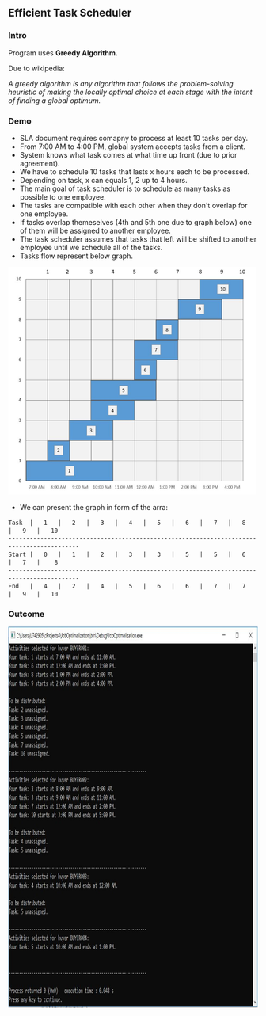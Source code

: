 <h2>Efficient Task Scheduler</h2>

<h3>Intro</h3>
<p>Program uses <b>Greedy Algorithm.</b></p>
<p>Due to wikipedia:</p>
<p><i>A greedy algorithm is any algorithm that follows the problem-solving heuristic of making the locally optimal choice at each stage with the intent of finding a global optimum. </i></p>

<h3>Demo</h3>
<ul>
  <li>SLA document requires comapny to process at least 10 tasks per day.</li>
  <li>From 7:00 AM to 4:00 PM, global system accepts tasks from a client.</li>
  <li>System knows what task comes at what time up front (due to prior agreement).</li>
  <li>We have to schedule 10 tasks that lasts x hours each to be processed.</li>
  <li>Depending on task, x can equals 1, 2 up to 4 hours.</li>
  <li>The main goal of task scheduler is to schedule as many tasks as possible to one employee.</li>
  <li>The tasks are compatible with each other when they don't overlap for one employee.</li>
  <li>If tasks overlap themeselves (4th and 5th one due to graph below) one of them will be assigned to another employee.</li>
  <li>The task scheduler assumes that tasks that left will be shifted to another employee until we schedule all of the tasks.</li>
  <li>Tasks flow represent below graph.</li>
</ul>

<img src="images/tasks-time.JPG" width="500" height="460">

<ul>
  <li>We can present the graph in form of the arra:</li>  
</ul>

    Task  |   1   |   2   |   3   |   4   |   5   |   6   |   7   |   8   |   9   |   10
    ------------------------------------------------------------------------------------------
    Start |   0   |   1   |   2   |   3   |   3   |   5   |   5   |   6   |   7   |    8       
    ------------------------------------------------------------------------------------------
    End   |   4   |   2   |   4   |   5   |   6   |   6   |   7   |   7   |   9   |   10   
 
 <h3>Outcome</h3>
 <img src="images/console.JPG" width="850" height="770">
